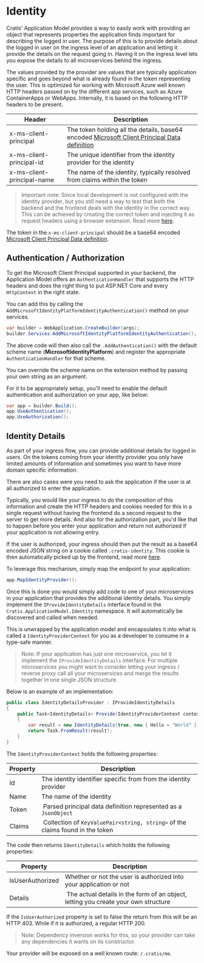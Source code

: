 # Identity

Cratis' Application Model provides a way to easily work with providing an object that represents properties the application finds important for describing
the logged in user. The purpose of this is to provide details about the logged in user on the ingress level of an application and letting it
provide the details on the request going in. Having it on the ingress level lets you expose the details to all microservices behind the ingress.

The values provided by the provider are values that are typically application specific and goes beyond what is already found in the token representing the user.
This is optimized for working with Microsoft Azure well known HTTP headers passed on by the different app services, such as Azure ContainerApps or WebApps.
Internally, it is based on the following HTTP headers to be present.

| Header | Description |
| ------ | ----------- |
| x-ms-client-principal | The token holding all the details, base64 encoded [Microsoft Client Principal Data definition](https://learn.microsoft.com/en-us/azure/static-web-apps/user-information?tabs=csharp#client-principal-data) |
| x-ms-client-principal-id | The unique identifier from the identity provider for the identity |
| x-ms-client-principal-name | The name of the identity, typically resolved from claims within the token |

> Important note: Since local development is not configured with the identity provider, but you still need a way to test that both the backend and the frontend
> deals with the identity in the correct way. This can be achieved by creating the correct token and injecting it as request headers using
> a browser extension. Read more [here](../general/generating-principal.md).

The token in the `x-ms-client-principal` should be a base64 encoded [Microsoft Client Principal Data definition](https://learn.microsoft.com/en-us/azure/static-web-apps/user-information?tabs=csharp#client-principal-data).

## Authentication / Authorization

To get the Microsoft Client Principal supported in your backend, the Application Model offers an `AuthenticationHandler` that supports the HTTP headers and
does the right thing to put ASP.NET Core and every `HttpContext` in the right state.

You can add this by calling the `AddMicrosoftIdentityPlatformIdentityAuthentication()` method on your services.

```csharp
var builder = WebApplication.CreateBuilder(args);
builder.Services.AddMicrosoftIdentityPlatformIdentityAuthentication();
```

The above code will then also call the `.AddAuthentication()` with the default scheme name (**MicrosoftIdentityPlatform**) and register
the appropriate `AuthenticationHandler` for that scheme.

You can override the scheme name on the extension method by passing your own string as an argument.

For it to be appropriately setup, you'll need to enable the default authentication and authorization on your app, like below:

```csharp
var app = builder.Build();
app.UseAuthentication();
app.UseAuthorization();
```

## Identity Details

As part of your ingress flow, you can provide additional details for logged in users. On the tokens coming from your identity provider you only have
limited amounts of information and sometimes you want to have more domain specific information.

There are also cases were you need to ask the application if the user is at all authorized to enter the application.

Typically, you would like your ingress to do the composition of this information and create the HTTP headers and cookies needed for this in a single
request without having the frontend do a second request to the server to get more details. And also for the authorization part, you'd like that to happen
before you enter your application and return not authorized if your application is not allowing entry.

If the user is authorized, your ingress should then put the result as a base64 encoded JSON string on a cookie called `.cratis-identity`. This cookie is then
automatically picked up by the frontend, read more [here](../frontend/react/identity.md).

To leverage this mechanism, simply map the endpoint to your application:

```csharp
app.MapIdentityProvider();
```

Once this is done you would simply add code to one of your microservices in your application that provides the additional identity details. You simply
implement the `IProvideIdentityDetails` interface found in the `Cratis.ApplicationModel.Identity` namespace. It will automatically be discovered and
called when needed.

This is unwrapped by the application model and encapsulates it into what is called a `IdentityProviderContext` for you as a developer to consume in a type-safe
manner.

> Note: If your application has just one microservice, you let it implement the `IProvideIdentityDetails` interface.
> For multiple microservices you might want to consider letting your ingress / reverse proxy call all your microservices and merge the results together 
> in one single JSON structure.

Below is an example of an implementation:

```csharp
public class IdentityDetailsProvider : IProvideIdentityDetails
{
    public Task<IdentityDetails> Provide(IdentityProviderContext context)
    {
        var result = new IdentityDetails(true, new { Hello = "World" });
        return Task.FromResult(result);
    }
}
```

The `IdentityProviderContext` holds the following properties:

| Property | Description |
| -------- | ----------- |
| Id | The identity identifier specific from from the identity provider |
| Name | The name of the identity |
| Token | Parsed principal data definition represented as a `JsonObject`|
| Claims | Collection of `KeyValuePair<string, string>` of the claims found in the token |

The code then returns `IdentityDetails` which holds the following properties:

| Property | Description |
| -------- | ----------- |
| IsUserAuthorized | Whether or not the user is authorized into your application or not |
| Details | The actual details in the form of an object, letting you create your own structure |

If the `IsUserAuthorized` property is set to false the return from this will be an HTTP 403. While if it is authorized, a regular HTTP 200.

> Note: Dependency inversion works for this, so your provider can take any dependencies it wants on its constructor.

Your provider will be exposed on a well known route: `/.cratis/me`.

